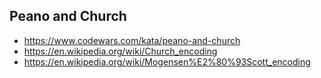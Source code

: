 Peano and Church
----------------

- https://www.codewars.com/kata/peano-and-church
- https://en.wikipedia.org/wiki/Church_encoding
- https://en.wikipedia.org/wiki/Mogensen%E2%80%93Scott_encoding
